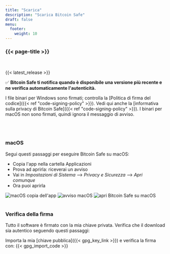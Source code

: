```yaml
---
title: "Scarica"
description: "Scarica Bitcoin Safe"
draft: false
menu:
  footer:
    weight: 10
---
```


### {{< page-title >}} 

<br>

{{< latest_release >}}


✅ **Bitcoin Safe ti notifica quando è disponibile una versione più recente e ne verifica automaticamente l'autenticità.**


I file binari per Windows sono firmati; controlla la [Politica di firma del codice]({{< ref "code-signing-policy" >}}). Vedi qui anche la [informativa sulla privacy di Bitcoin Safe]({{< ref "code-signing-policy" >}}). I binari per macOS non sono firmati, quindi ignora il messaggio di avviso.

<br>
<br>

###  macOS 

Segui questi passaggi per eseguire Bitcoin Safe su macOS:
- Copia l'app nella cartella Applicazioni
- Prova ad aprirla: riceverai un avviso
- Vai in *Impostazioni di Sistema* --> *Privacy e Sicurezza* --> *Apri comunque*
- Ora puoi aprirla


<img src="/images/mac/copy-app.png" alt="macOS copia dell'app"   /> 
<img src="/images/mac/warning.png" alt="avviso macOS"   /> 
<img src="/images/mac/disable.png" alt="apri Bitcoin Safe su macOS"   /> 

<br>
<br>

###  Verifica della firma

Tutto il software è firmato con la mia chiave privata. Verifica che il download sia autentico seguendo questi passaggi:

Importa la mia [chiave pubblica]({{< gpg_key_link >}}) e verifica la firma con:
{{< gpg_import_code >}}


<br> 
<br>


<!-- ### Alternative install  via pip  on Mac, Linux, or Windows 
PyPi: https://pypi.org/project/bitcoin-safe/
python -m pip install bitcoin-safe
python -m bitcoin_safe
-->